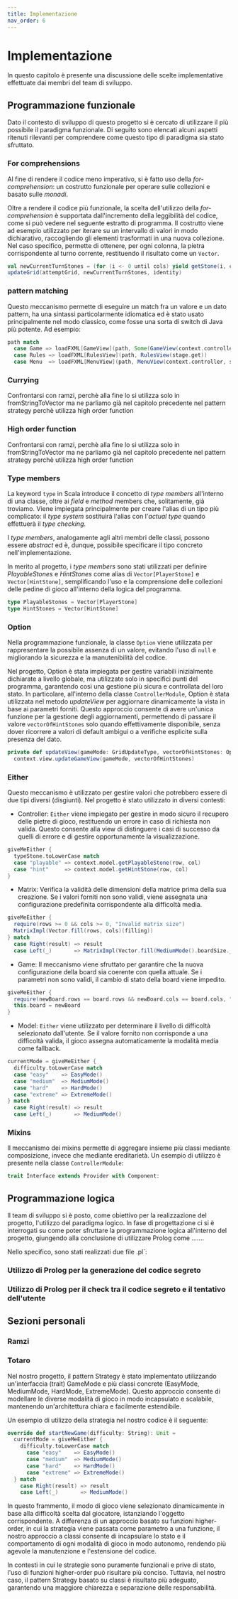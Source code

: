 ```yaml
---
title: Implementazione
nav_order: 6
---
```


# Implementazione
In questo capitolo è presente una discussione delle scelte implementative effettuate dai membri del team di sviluppo.

## Programmazione funzionale

Dato il contesto di sviluppo di questo progetto si è cercato di utilizzare il più possibile il paradigma funzionale. Di seguito 
sono elencati alcuni aspetti ritenuti rilevanti per comprendere come questo tipo di paradigma sia stato sfruttato.

### For comprehensions
Al fine di rendere il codice meno imperativo, si è fatto uso della *for-comprehension*: un costrutto funzionale per operare 
sulle collezioni e basato sulle *monadi*.

Oltre a rendere il codice più funzionale, la scelta dell'utilizzo della *for-comprehension* è supportata dall'incremento della 
leggibilità del codice, come si può vedere nel seguente estratto di programma. Il costrutto viene ad esempio utilizzato per 
iterare su un intervallo di valori in modo dichiarativo, raccogliendo gli elementi trasformati in una nuova collezione. 
Nel caso specifico, permette di ottenere, per ogni colonna, la pietra corrispondente al turno corrente, restituendo il 
risultato come un `Vector`.

```scala
val newCurrentTurnStones = (for (i <- 0 until cols) yield getStone(i, controller.turn)).toVector
updateGrid(attemptGrid, newCurrentTurnStones, identity)
```
### pattern matching
Questo meccanismo permette di eseguire un match fra un valore e un dato pattern, ha una sintassi particolarmente idiomatica ed 
è stato usato principalmente nel modo classico, come fosse una sorta di switch di Java più potente. Ad esempio:

```scala
path match
  case Game => loadFXML[GameView](path, Some(GameView(context.controller, stage.get)).get)
  case Rules => loadFXML[RulesView](path, RulesView(stage.get))
  case Menu  => loadFXML[MenuView](path, MenuView(context.controller, stage.get))
```

### Currying 
Confrontarsi con ramzi, perchè alla fine lo si utilizza solo in fromStringToVector ma ne parliamo già nel capitolo precedente 
nel pattern strategy perchè utilizza high order function

### High order function
Confrontarsi con ramzi, perchè alla fine lo si utilizza solo in fromStringToVector ma ne parliamo già nel capitolo precedente
nel pattern strategy perchè utilizza high order function

### Type members
La keyword `type` in Scala introduce il concetto di *type members* all'interno di una classe, oltre ai *field* e *method* members che, 
solitamente, già troviamo. Viene impiegata principalmente per creare l'alias di un tipo più complicato: il *type system* sostituirà 
l'alias con l'*actual type* quando effettuerà il *type checking*.

I *type members*, analogamente agli altri membri delle classi, possono essere *abstract* ed è, dunque, possibile specificare il tipo 
concreto nell'implementazione.

In merito al progetto, i *type members* sono stati utilizzati per definire *PlayableStones* e *HintStones* come alias di 
`Vector[PlayerStone]` e `Vector[HintStone]`, semplificando l'uso e la comprensione delle collezioni delle pedine di gioco all'interno 
della logica del programma.

```scala
type PlayableStones = Vector[PlayerStone]
type HintStones = Vector[HintStone]
```

### Option
Nella programmazione funzionale, la classe `Option` viene utilizzata per rappresentare la possibile assenza di un valore, 
evitando l'uso di `null` e migliorando la sicurezza e la manutenibilità del codice.

Nel progetto, Option è stata impiegata per gestire variabili inizialmente dichiarate a livello globale, ma utilizzate solo in 
specifici punti del programma, garantendo così una gestione più sicura e controllata del loro stato. In particolare, all'interno 
della classe `ControllerModule`, Option è stata utilizzata nel metodo *updateView* per aggiornare dinamicamente la vista in base ai 
parametri forniti. Questo approccio consente di avere un'unica funzione per la gestione degli aggiornamenti, permettendo di passare 
il valore `vectorOfHintStones` solo quando effettivamente disponibile, senza dover ricorrere a valori di default ambigui o a verifiche 
esplicite sulla presenza del dato.

```scala
private def updateView(gameMode: GridUpdateType, vectorOfHintStones: Option[HintStones] = None): Unit =
  context.view.updateGameView(gameMode, vectorOfHintStones)
```

### Either
Questo meccanismo è utilizzato per gestire valori che potrebbero essere di due tipi diversi (disgiunti). Nel progetto è 
stato utilizzato in diversi contesti:
- Controller: `Either` viene impiegato per gestire in modo sicuro il recupero delle pietre di gioco, restituendo un errore in caso 
di richiesta non valida. Questo consente alla view di distinguere i casi di successo da quelli di errore e di gestire opportunamente 
la visualizzazione.
```scala
giveMeEither {
  typeStone.toLowerCase match
  case "playable" => context.model.getPlayableStone(row, col)
  case "hint"     => context.model.getHintStone(row, col)
}
```
- Matrix: Verifica la validità delle dimensioni della matrice prima della sua creazione. Se i valori forniti non sono validi, 
viene assegnata una configurazione predefinita corrispondente alla difficoltà media.
```scala
giveMeEither {
  require(rows >= 0 && cols >= 0, "Invalid matrix size")
  MatrixImpl(Vector.fill(rows, cols)(filling))
} match
  case Right(result) => result
  case Left(_)       => MatrixImpl(Vector.fill(MediumMode().boardSize._1, MediumMode().boardSize._2)(filling))
```
- Game: Il meccanismo viene sfruttato per garantire che la nuova configurazione della board sia coerente con quella attuale. 
Se i parametri non sono validi, il cambio di stato della board viene impedito.
```scala
giveMeEither {
  require(newBoard.rows == board.rows && newBoard.cols == board.cols, "Invalid arguments")
  this.board = newBoard
}
```
- Model: `Either` viene utilizzato per determinare il livello di difficoltà selezionato dall'utente. Se il valore fornito non 
corrisponde a una difficoltà valida, il gioco assegna automaticamente la modalità media come fallback.
```scala
currentMode = giveMeEither {
  difficulty.toLowerCase match
  case "easy"    => EasyMode()
  case "medium"  => MediumMode()
  case "hard"    => HardMode()
  case "extreme" => ExtremeMode()
} match
  case Right(result) => result
  case Left(_)       => MediumMode()
```

### Mixins
Il meccanismo dei mixins permette di aggregare insieme più classi mediante composizione, invece che mediante ereditarietà.
Un esempio di utilizzo è presente nella classe `ControllerModule`:
```scala
trait Interface extends Provider with Component:
```

## Programmazione logica
Il team di sviluppo si è posto, come obiettivo per la realizzazione del progetto, l'utilizzo del paradigma logico. In fase 
di progettazione ci si è interrogati su come poter sfruttare la programmazione logica all'interno del progetto, giungendo alla 
conclusione di utilizzare Prolog come .......

Nello specifico, sono stati realizzati due file .pl`: 

### Utilizzo di Prolog per la generazione del codice segreto

### Utilizzo di Prolog per il check tra il codice segreto e il tentativo dell'utente

## Sezioni personali

### Ramzi

### Totaro



















Nel nostro progetto, il pattern Strategy è stato implementato utilizzando un'interfaccia (trait) GameMode e più classi concrete
(EasyMode, MediumMode, HardMode, ExtremeMode). Questo approccio consente di modellare le diverse modalità di gioco in modo
incapsulato e scalabile, mantenendo un'architettura chiara e facilmente estendibile.

Un esempio di utilizzo della strategia nel nostro codice è il seguente:

```scala
override def startNewGame(difficulty: String): Unit =
  currentMode = giveMeEither {
    difficulty.toLowerCase match
      case "easy"    => EasyMode()
      case "medium"  => MediumMode()
      case "hard"    => HardMode()
      case "extreme" => ExtremeMode()
  } match
    case Right(result) => result
    case Left(_)       => MediumMode()
```

In questo frammento, il modo di gioco viene selezionato dinamicamente in base alla difficoltà scelta dal giocatore, istanziando
l'oggetto corrispondente.
A differenza di un approccio basato su funzioni higher-order, in cui la strategia viene passata come parametro a una funzione,
il nostro approccio a classi consente di incapsulare lo stato e il comportamento di ogni modalità di gioco in modo autonomo,
rendendo più agevole la manutenzione e l'estensione del codice.

In contesti in cui le strategie sono puramente funzionali e prive di stato, l'uso di funzioni higher-order può risultare più conciso.
Tuttavia, nel nostro caso, il pattern Strategy basato su classi è risultato più adeguato, garantendo una maggiore chiarezza e
separazione delle responsabilità.